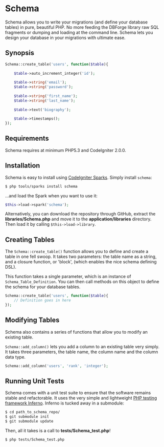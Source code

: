 # Schema

Schema allows you to write your migrations (and define your database tables) in pure, beautiful PHP. No more feeding the DBForge library raw SQL fragments or dumping and loading at the command line. Schema lets you design your database in your migrations with ultimate ease.

## Synopsis

```php
Schema::create_table('users', function($table){
    
    $table->auto_increment_integer('id');
    
    $table->string('email');
    $table->string('password');
    
    $table->string('first_name');
    $table->string('last_name');
    
    $table->text('biography');
    
    $table->timestamps();
});
```

## Requirements

Schema requires at minimum PHP5.3 and CodeIgniter 2.0.0.

## Installation

Schema is easy to install using [CodeIgniter Sparks](http://getsparks.org). Simply install `schema`:

```bash
$ php tools/sparks install schema
```

...and load the Spark when you want to use it:

```php
$this->load->spark('schema');
```

Alternatively, you can download the repository through GitHub, extract the **libraries/Schema.php** and move it to the **application/libraries** directory. Then load it by calling `$this->load->library`.

## Creating Tables

The `Schema::create_table()` function allows you to define and create a table in one fell swoop. It takes two parameters: the table name as a string, and a closure function, or 'block', (which enables the nice schema defining DSL).

This function takes a single parameter, which is an instance of `Schema_Table_Definition`. You can then call methods on this object to define the schema for your database tables.

```php
Schema::create_table('users', function($table){
    // Definition goes in here
});
```

## Modifying Tables

Schema also contains a series of functions that allow you to modify an existing table.

`Schema::add_column()` lets you add a column to an existing table very simply. It takes three parameters, the table name, the column name and the column data type.

```php
Schema::add_column('users', 'rank', 'integer');
```

## Running Unit Tests

Schema comes with a unit test suite to ensure that the software remains stable and refactorable. It uses the very simple and lightweight [PHP testing framework Inferno](https://github.com/jamierumbelow/inferno). Inferno is tucked away in a submodule:

```bash
$ cd path_to_schema_repo/
$ git submodule init
$ git submodule update
```

Then, all it takes is a call to **tests/Schema_test.php**!

```bash
$ php tests/Schema_test.php
```